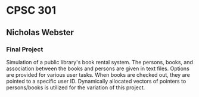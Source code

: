 # CPSC 301

## Nicholas Webster

### Final Project
Simulation of a public library's book rental system. The persons, books, and association between the books and persons are given in text files. Options are provided for various user tasks. 
When books are checked out, they are pointed to a specific user ID.
Dynamically allocated vectors of pointers to persons/books is utilized for the variation of this project. 
